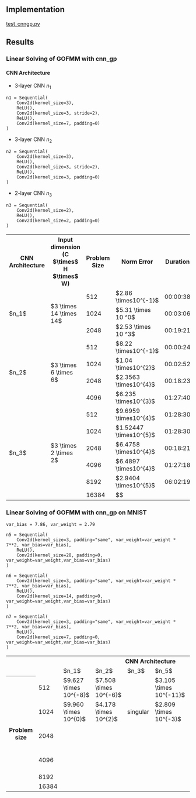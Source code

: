 ## Implementation

[test_cnngp.py](https://github.com/joelynli0110/gofmm_gp/blob/dev/test_cnngp.py)

## Results

### Linear Solving of GOFMM with cnn_gp

#### CNN Architecture

* 3-layer CNN $n_1$
```
n1 = Sequential(
    Conv2d(kernel_size=3),
    ReLU(),
    Conv2d(kernel_size=3, stride=2),
    ReLU(),
    Conv2d(kernel_size=7, padding=0)
)
```

* 3-layer CNN $n_2$
```
n2 = Sequential(
    Conv2d(kernel_size=3),
    ReLU(),
    Conv2d(kernel_size=3, stride=2),
    ReLU(),
    Conv2d(kernel_size=3, padding=0)
)
```

* 2-layer CNN $n_3$
```
n3 = Sequential(
    Conv2d(kernel_size=2),
    ReLU(),
    Conv2d(kernel_size=2, padding=0)
)
```

<table>
  <tr>
    <th> CNN Architecture </th>
    <th> Input dimension <br> (C $\times$ H $\times$ W) </th>
    <th>Problem Size</th>
    <th>Norm Error</th>
    <th>Duration</th>
  </tr>
  <tr>
    <td rowspan="3">$n_1$</td>
    <td rowspan="3">$3 \times 14 \times 14$</td>
    <td>512</td>
    <td>$2.86 \times10^{-1}$</td>
    <td>00:00:38</td>
  </tr>
  <tr>
    <td>1024</td>
    <td>$5.31 \times 10 ^0$</td>
    <td>00:03:06</td>
  </tr>
  <tr>
    <td>2048</td>
    <td>$2.53 \times 10 ^3$</td>
    <td>00:19:21</td>
  </tr>
  <tr>
    <td rowspan="5">$n_2$</td>
    <td rowspan="5">$3 \times 6 \times 6$</td>
    <td>512</td>
    <td>$8.22 \times10^{-1}$</td>
    <td>00:00:24</td>
  </tr>
  <tr>
    <td>1024</td>
    <td>$1.04 \times10^{2}$</td>
    <td>00:02:52</td>
  </tr>
  <tr>
    <td>2048</td>
    <td>$2.3563 \times10^{4}$</td>
    <td>00:18:23</td>
  </tr>
  <tr>
    <td>4096</td>
    <td>$6.235 \times10^{3}$</td>
    <td>01:27:40</td>
  <tr>
  </tr>
    <td rowspan="6">$n_3$</td>
    <td rowspan="6">$3 \times 2 \times 2$</td>
    <td>512</td>
    <td>$9.6959 \times10^{4}$</td>
    <td> 01:28:30</td>
  </tr>
  </tr>
    <td>1024</td>
    <td>$1.52447 \times10^{5}$</td>
    <td> 01:28:30</td>
  </tr>
  </tr>
    <td>2048</td>
    <td>$6.4758 \times10^{4}$</td>
    <td> 00:18:21</td>
  </tr>
  </tr>
    <td>4096</td>
    <td>$6.4897 \times10^{4}$</td>
    <td> 01:27:18</td>
  </tr>
  <tr>
    <td>8192</td>
    <td>$2.9404 \times10^{5}$</td>
    <td>06:02:19</td>
  </tr>
  <tr>
    <td>16384</td>
    <td>$$</td>
    <td></td>
  </tr>
</table>

### Linear Solving of GOFMM with cnn_gp on MNIST
```var_bias = 7.86, var_weight = 2.79```
```
n5 = Sequential(
    Conv2d(kernel_size=3, padding="same", var_weight=var_weight * 7**2, var_bias=var_bias),
    ReLU(),
    Conv2d(kernel_size=28, padding=0, var_weight=var_weight,var_bias=var_bias)
)
```

```
n6 = Sequential(
    Conv2d(kernel_size=3, padding="same", var_weight=var_weight * 7**2, var_bias=var_bias),
    ReLU(),
    Conv2d(kernel_size=14, padding=0, var_weight=var_weight,var_bias=var_bias)
)
```

```
n7 = Sequential(
    Conv2d(kernel_size=3, padding="same", var_weight=var_weight * 7**2, var_bias=var_bias),
    ReLU(),
    Conv2d(kernel_size=7, padding=0, var_weight=var_weight,var_bias=var_bias)
)
```


<table>
  <tr>
    <td colspan="2", rowspan="2"> </td>
    <th colspan="6"> CNN Architecture</th>
  </tr>
  <tr>
    <td> $n_1$ </td>
    <td> $n_2$ </td>
    <td> $n_3$ </td>
    <td> $n_5$ </td>
    <td> $n_6$ </td>
    <td> $n_7$ </td>
  </tr>
  <tr>
    <th rowspan="8"> Problem size </th>
  </tr>
  <tr>
    <td>512</td>
    <td>$9.627 \times 10^{-8}$</td>
    <td>$7.508 \times 10^{-6}$</td>
    <td></td>
    <td>$3.105 \times 10^{-11}$</td>
    <td> </td>
    <td> </td>
  </tr>
  <tr>
    <td>1024</td>
    <td>$9.960 \times 10^{0}$</td>
    <td>$4.178 \times 10^{2}$</td>
    <td> singular </td>
    <td>$2.809 \times 10^{-3}$</td>
    <td> </td>
    <td> </td>
  </tr>
  <tr>
    <td>2048</td>
      <td> </td>
    <td> </td>
      <td> </td>
    <td> </td>
    <td> $5.089 \times 10^3$ </td>
    <td>$1.163 \times 10^4$ </td>
  </tr>
  <tr>
    <td>4096</td>
    <td> </td>
    <td> </td>
      <td> </td>
    <td> </td>
      <td> </td>
    <td> $3.278 \times 10^5$ </td>
  </tr>
  <tr>
    <td>8192</td>
  </tr>
  <tr>
    <td>16384</td>
  </tr>

